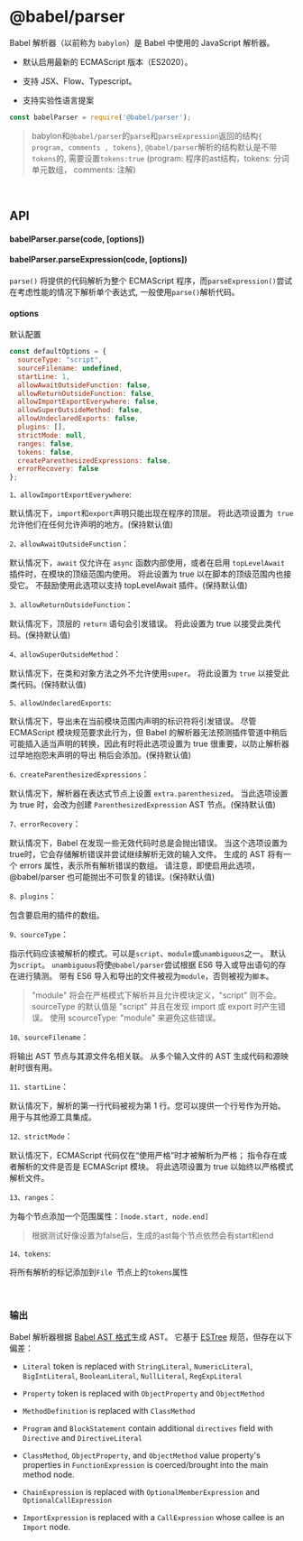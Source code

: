 # @babel/parser

Babel 解析器（以前称为 `babylon`）是 Babel 中使用的 JavaScript 解析器。

* 默认启用最新的 ECMAScript 版本（ES2020）。

* 支持 JSX、Flow、Typescript。

* 支持实验性语言提案


~~~js
const babelParser = require('@babel/parser');
~~~

> babylon和`@babel/parser`的`parse`和`parseExpression`返回的结构`{ program, comments , tokens}`, `@babel/parser`解析的结构默认是不带`tokens`的, 需要设置`tokens:true` (program: 程序的ast结构，tokens: 分词单元数组， comments: 注解)

<br/>

## API

#### babelParser.parse(code, [options])

#### babelParser.parseExpression(code, [options])

`parse()` 将提供的代码解析为整个 ECMAScript 程序，而`parseExpression()`尝试在考虑性能的情况下解析单个表达式, 一般使用`parse()`解析代码。 

#### options

默认配置

~~~js
const defaultOptions = {
  sourceType: "script",
  sourceFilename: undefined,
  startLine: 1,
  allowAwaitOutsideFunction: false,
  allowReturnOutsideFunction: false,
  allowImportExportEverywhere: false,
  allowSuperOutsideMethod: false,
  allowUndeclaredExports: false,
  plugins: [],
  strictMode: null,
  ranges: false,
  tokens: false,
  createParenthesizedExpressions: false,
  errorRecovery: false
};
~~~

`1、allowImportExportEverywhere`:

默认情况下，`import`和`export`声明只能出现在程序的顶层。 将此选项设置为` true` 允许他们在任何允许声明的地方。(保持默认值)

`2、allowAwaitOutsideFunction`：

默认情况下，`await` 仅允许在 `async` 函数内部使用，或者在启用 `topLevelAwait` 插件时，在模块的顶级范围内使用。 将此设置为 true 以在脚本的顶级范围内也接受它。 不鼓励使用此选项以支持 topLevelAwait 插件。(保持默认值)

`3、allowReturnOutsideFunction`：

默认情况下，顶层的 `return` 语句会引发错误。 将此设置为 true 以接受此类代码。(保持默认值)

`4、allowSuperOutsideMethod`：

默认情况下，在类和对象方法之外不允许使用`super`。 将此设置为 `true` 以接受此类代码。(保持默认值)

`5、allowUndeclaredExports`:

默认情况下，导出未在当前模块范围内声明的标识符将引发错误。 尽管 ECMAScript 模块规范要求此行为，但 Babel 的解析器无法预测插件管道中稍后可能插入适当声明的转换，因此有时将此选项设置为 true 很重要，以防止解析器过早地抱怨未声明的导出 稍后会添加。(保持默认值)

`6、createParenthesizedExpressions`：

默认情况下，解析器在表达式节点上设置 `extra.parenthesized`。 当此选项设置为 true 时，会改为创建 `ParenthesizedExpression` AST 节点。(保持默认值)

`7、errorRecovery`：

默认情况下，Babel 在发现一些无效代码时总是会抛出错误。 当这个选项设置为true时，它会存储解析错误并尝试继续解析无效的输入文件。 生成的 AST 将有一个 errors 属性，表示所有解析错误的数组。 请注意，即使启用此选项，@babel/parser 也可能抛出不可恢复的错误。(保持默认值)

`8、plugins`：

包含要启用的插件的数组。

`9、sourceType`：

指示代码应该被解析的模式。可以是`script`、`module`或`unambiguous`之一。 默认为`script`。 `unambiguous`将使`@babel/parser`尝试根据 ES6 导入或导出语句的存在进行猜测。 带有 ES6 导入和导出的文件被视为`module`，否则被视为`脚本`。
> "module" 将会在严格模式下解析并且允许模块定义，"script" 则不会。sourceType 的默认值是 "script" 并且在发现 import 或 export 时产生错误。 使用 scourceType: "module" 来避免这些错误。

`10、sourceFilename`：

将输出 AST 节点与其源文件名相关联。 从多个输入文件的 AST 生成代码和源映射时很有用。

`11、startLine`：

默认情况下，解析的第一行代码被视为第 1 行。您可以提供一个行号作为开始。 用于与其他源工具集成。

`12、strictMode`：

默认情况下，ECMAScript 代码仅在“使用严格”时才被解析为严格； 指令存在或者解析的文件是否是 ECMAScript 模块。 将此选项设置为 true 以始终以严格模式解析文件。

`13、ranges`：

为每个节点添加一个范围属性：`[node.start, node.end]`

> 根据测试好像设置为false后，生成的ast每个节点依然会有start和end

`14、tokens`:

将所有解析的标记添加到`File `节点上的`tokens`属性

<br/>

### 输出

Babel 解析器根据 [Babel AST 格式](https://github.com/babel/babel/tree/main/packages/babel-parser/ast/spec.md)生成 AST。 它基于 [ESTree](https://github.com/estree/estree) 规范，但存在以下偏差：

* `Literal` token is replaced with `StringLiteral`, `NumericLiteral`, `BigIntLiteral`, `BooleanLiteral`, `NullLiteral`, `RegExpLiteral`

* `Property` token is replaced with `ObjectProperty` and `ObjectMethod`

* `MethodDefinition` is replaced with `ClassMethod`

* `Program` and `BlockStatement` contain additional `directives` field with `Directive` and `DirectiveLiteral`

* `ClassMethod`, `ObjectProperty`, and `ObjectMethod` value property's properties in `FunctionExpression` is coerced/brought into the main method node.

* `ChainExpression` is replaced with `OptionalMemberExpression` and `OptionalCallExpression`

* `ImportExpression` is replaced with a `CallExpression` whose callee is an `Import` node.




